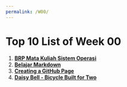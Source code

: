 ```yaml
---
permalink: /W00/
---
```


# Top 10 List of **Week 00**

1. [**BRP Mata Kuliah Sistem Operasi**](https://github.com/UI-FASILKOM-OS/SistemOperasi/blob/master/Slides/os00.pdf)
2. [**Belajar Markdown**](https://www.markdowntutorial.com/)
3. [**Creating a GitHub Page**](https://docs.github.com/en/github/working-with-github-pages/creating-a-github-pages-site)
4. [**Daisy Bell - Bicycle Built for Two**](https://www.historyofinformation.com/detail.php?entryid=4445#:~:text=A%20recording%20made%20at%20Bell,programmed%20by%20physicist%20John%20L.)
